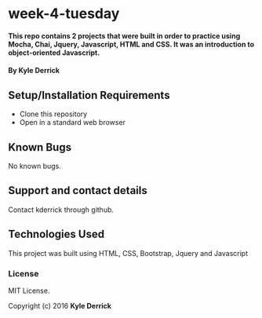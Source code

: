 # week-4-tuesday

####  This repo contains 2 projects that were built in order to practice using Mocha, Chai, Jquery, Javascript, HTML and CSS. It was an introduction to object-oriented Javascript.

#### By Kyle Derrick

## Setup/Installation Requirements

* Clone this repository
* Open in a standard web browser

## Known Bugs

No known bugs.

## Support and contact details

Contact kderrick through github.

## Technologies Used

This project was built using HTML, CSS, Bootstrap, Jquery and Javascript


### License
MIT License.

Copyright (c) 2016  **Kyle Derrick**
